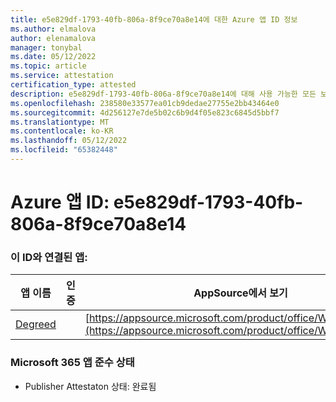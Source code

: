 ```yaml
---
title: e5e829df-1793-40fb-806a-8f9ce70a8e14에 대한 Azure 앱 ID 정보
ms.author: elmalova
author: elenamalova
manager: tonybal
ms.date: 05/12/2022
ms.topic: article
ms.service: attestation
certification_type: attested
description: e5e829df-1793-40fb-806a-8f9ce70a8e14에 대해 사용 가능한 모든 보안 및 규정 준수 정보입니다.
ms.openlocfilehash: 238580e33577ea01cb9dedae27755e2bb43464e0
ms.sourcegitcommit: 4d256127e7de5b02c6b9d4f05e823c6845d5bbf7
ms.translationtype: MT
ms.contentlocale: ko-KR
ms.lasthandoff: 05/12/2022
ms.locfileid: "65382448"
---
```

# <a name="azure-app-id-e5e829df-1793-40fb-806a-8f9ce70a8e14"></a>Azure 앱 ID: e5e829df-1793-40fb-806a-8f9ce70a8e14


### <a name="apps-associated-with-this-id"></a>이 ID와 연결된 앱:
| **앱 이름** | **인증** | **AppSource에서 보기** |
|--------------|---------------|-----------------------|
| [Degreed](../forward/WA200003252.md) |  | [https://appsource.microsoft.com/product/office/WA200003252](https://appsource.microsoft.com/product/office/WA200003252) |

### <a name="microsoft-365-app-compliance-status"></a>Microsoft 365 앱 준수 상태
- Publisher Attestaton 상태: 완료됨
